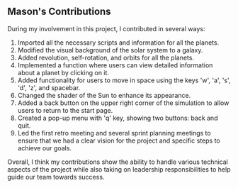 ## Mason's Contributions
During my involvement in this project, I contributed in several ways:
1. Imported all the necessary scripts and information for all the planets.
2. Modified the visual background of the solar system to a galaxy.
3. Added revolution, self-rotation, and orbits for all the planets.
4. Implemented a function where users can view detailed information about a planet by clicking on it.
5. Added functionality for users to move in space using the keys 'w', 'a', 's', 'd', 'z', and spacebar.
6. Changed the shader of the Sun to enhance its appearance.
7. Added a back button on the upper right corner of the simulation to allow users to return to the start page.
8. Created a pop-up menu with 'q' key, showing two buttons: back and quit.
9. Led the first retro meeting and several sprint planning meetings to ensure that we had a clear vision for the project and specific steps to achieve our goals.

Overall, I think my contributions show the ability to handle various technical aspects of the project while also taking on leadership responsibilities to help guide our team towards success.
